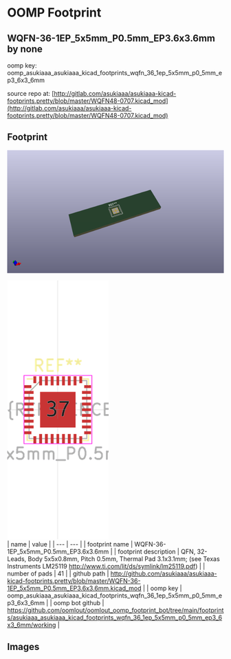# OOMP Footprint  
## WQFN-36-1EP_5x5mm_P0.5mm_EP3.6x3.6mm  by none  
  
oomp key: oomp_asukiaaa_asukiaaa_kicad_footprints_wqfn_36_1ep_5x5mm_p0_5mm_ep3_6x3_6mm  
  
source repo at: [http://gitlab.com/asukiaaa/asukiaaa-kicad-footprints.pretty/blob/master/WQFN48-0707.kicad_mod](http://gitlab.com/asukiaaa/asukiaaa-kicad-footprints.pretty/blob/master/WQFN48-0707.kicad_mod)  
## Footprint  
  
[![working_kicad_pcb_3d.png](working_kicad_pcb_3d_600.png)](working_kicad_pcb_3d.png)  
  
[![working.png](working_600.png)](working.png)  
| name | value | 
| --- | --- | 
| footprint name | WQFN-36-1EP_5x5mm_P0.5mm_EP3.6x3.6mm | 
| footprint description | QFN, 32-Leads, Body 5x5x0.8mm, Pitch 0.5mm, Thermal Pad 3.1x3.1mm; (see Texas Instruments LM25119 http://www.ti.com/lit/ds/symlink/lm25119.pdf) | 
| number of pads | 41 | 
| github path | http://github.com/asukiaaa/asukiaaa-kicad-footprints.pretty/blob/master/WQFN-36-1EP_5x5mm_P0.5mm_EP3.6x3.6mm.kicad_mod | 
| oomp key | oomp_asukiaaa_asukiaaa_kicad_footprints_wqfn_36_1ep_5x5mm_p0_5mm_ep3_6x3_6mm | 
| oomp bot github | https://github.com/oomlout/oomlout_oomp_footprint_bot/tree/main/footprints/asukiaaa_asukiaaa_kicad_footprints_wqfn_36_1ep_5x5mm_p0_5mm_ep3_6x3_6mm/working | 
## Images  
